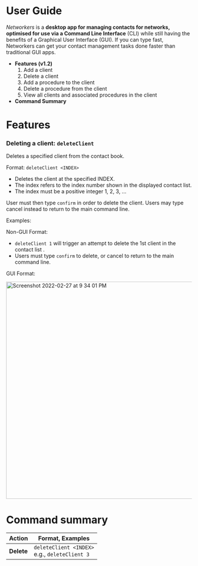# User Guide

*Networkers* is a **desktop app for managing contacts for networks, optimised for use via a Command Line Interface** (CLI) while still having the benefits of a Graphical User Interface (GUI). If you can type fast, Networkers can get your contact management tasks done faster than traditional GUI apps.

- **Features (v1.2)**
  1. Add a client
  2. Delete a client
  3. Add a procedure to the client
  4. Delete a procedure from the client
  5. View all clients and associated procedures in the client
- **Command Summary**

# Features

### Deleting a client: `deleteClient`

Deletes a specified client from  the contact book.

Format: `deleteClient <INDEX>`

* Deletes the client at the specified INDEX.
* The index refers to the index number shown in the displayed contact list.
* The index must be a positive integer 1, 2, 3, …

User must then type `confirm` in order to delete the client. Users may type cancel instead to return to the main command line.

Examples:

Non-GUI Format:
* `deleteClient 1` will trigger an attempt to delete the 1st client in the contact list .
* Users must type `confirm` to delete, or cancel to return to the main command line.

GUI Format:

<img width="590" alt="Screenshot 2022-02-27 at 9 34 01 PM" src="https://user-images.githubusercontent.com/70692871/155884523-849617d8-15fb-4267-9a9c-96e7f257b518.png">


# Command summary

Action | Format, Examples
--------|------------------
**Delete** | `deleteClient <INDEX>`<br> e.g., `deleteClient 3`
